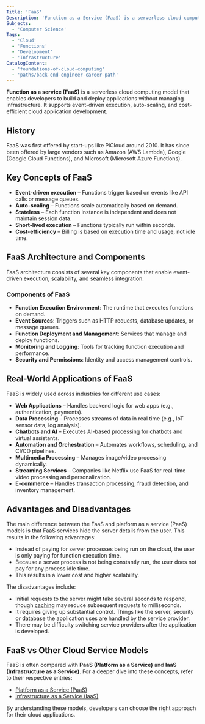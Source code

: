 ```yaml
---
Title: 'FaaS'
Description: 'Function as a Service (FaaS) is a serverless cloud computing model that enables developers to build and deploy applications without managing infrastructure.'
Subjects:
  - 'Computer Science'
Tags:
  - 'Cloud'
  - 'Functions'
  - 'Development'
  - 'Infrastructure'
CatalogContent:
  - 'foundations-of-cloud-computing'
  - 'paths/back-end-engineer-career-path'
---
```


**Function as a service (FaaS)** is a serverless cloud computing model that enables developers to build and deploy applications without managing infrastructure. It supports event-driven execution, auto-scaling, and cost-efficient cloud application development.

## History

FaaS was first offered by start-ups like PiCloud around 2010. It has since been offered by large vendors such as Amazon (AWS Lambda), Google (Google Cloud Functions), and Microsoft (Microsoft Azure Functions).

## Key Concepts of FaaS

- **Event-driven execution** – Functions trigger based on events like API calls or message queues.
- **Auto-scaling** – Functions scale automatically based on demand.
- **Stateless** – Each function instance is independent and does not maintain session data.
- **Short-lived execution** – Functions typically run within seconds.
- **Cost-efficiency** – Billing is based on execution time and usage, not idle time.

## FaaS Architecture and Components

FaaS architecture consists of several key components that enable event-driven execution, scalability, and seamless integration.

### Components of FaaS

- **Function Execution Environment**: The runtime that executes functions on demand.
- **Event Sources**: Triggers such as HTTP requests, database updates, or message queues.
- **Function Deployment and Management**: Services that manage and deploy functions.
- **Monitoring and Logging**: Tools for tracking function execution and performance.
- **Security and Permissions**: Identity and access management controls.

## Real-World Applications of FaaS

FaaS is widely used across industries for different use cases:

- **Web Applications** – Handles backend logic for web apps (e.g., authentication, payments).
- **Data Processing** – Processes streams of data in real time (e.g., IoT sensor data, log analysis).
- **Chatbots and AI** – Executes AI-based processing for chatbots and virtual assistants.
- **Automation and Orchestration** – Automates workflows, scheduling, and CI/CD pipelines.
- **Multimedia Processing** – Manages image/video processing dynamically.
- **Streaming Services** – Companies like Netflix use FaaS for real-time video processing and personalization.
- **E-commerce** – Handles transaction processing, fraud detection, and inventory management.

## Advantages and Disadvantages

The main difference between the FaaS and platform as a service (PaaS) models is that FaaS services hide the server details from the user. This results in the following advantages:

- Instead of paying for server processes being run on the cloud, the user is only paying for function execution time.
- Because a server process is not being constantly run, the user does not pay for any process idle time.
- This results in a lower cost and higher scalability.

The disadvantages include:

- Initial requests to the server might take several seconds to respond, though [caching](https://www.codecademy.com/resources/docs/general/cache) may reduce subsequent requests to milliseconds.
- It requires giving up substantial control. Things like the server, security or database the application uses are handled by the service provider.
- There may be difficulty switching service providers after the application is developed.

## FaaS vs Other Cloud Service Models

FaaS is often compared with **PaaS (Platform as a Service)** and **IaaS (Infrastructure as a Service)**. For a deeper dive into these concepts, refer to their respective entries:

- [Platform as a Service (PaaS)](https://www.codecademy.com/resources/docs/cloud-computing/paas)
- [Infrastructure as a Service (IaaS)](https://www.codecademy.com/resources/docs/cloud-computing/iaas)

By understanding these models, developers can choose the right approach for their cloud applications.
